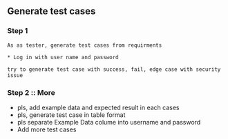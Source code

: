 ## Generate test cases

### Step 1
```
As as tester, generate test cases from requirments

* Log in with user name and password

try to generate test case with success, fail, edge case with security issue
```

### Step 2 :: More 
* pls, add example data and expected result in each cases
* pls, generate test case in table format
* pls separate Example Data colume into username and password
* Add more test cases   